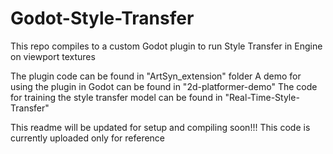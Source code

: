 # Godot-Style-Transfer
This repo compiles to a custom Godot plugin to run Style Transfer in Engine on viewport textures

The plugin code can be found in "ArtSyn_extension" folder
A demo for using the plugin in Godot can be found in "2d-platformer-demo"
The code for training the style transfer model can be found in "Real-Time-Style-Transfer"

This readme will be updated for setup and compiling soon!!! This code is currently uploaded only for reference
